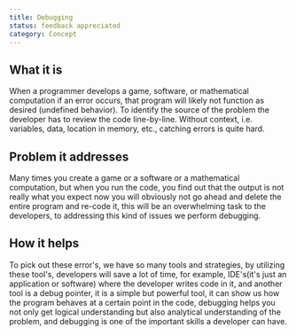 ```yaml
---
title: Debugging
status: feedback appreciated
category: Concept
---
```


## What it is

When a programmer develops a game, software, or mathematical computation if an error occurs,
that program will likely not function as desired (undefined behavior). To identify the source
of the problem the developer has to review the code line-by-line. Without context, i.e. 
variables, data, location in memory, etc., catching errors is quite hard.

## Problem it addresses

Many times you create a game or a software or a mathematical computation, 
but when you run the code, you find out that the output is not really what
you expect now you will obviously not go ahead and delete the entire
program and re-code it, this will be an overwhelming task to the developers,
to addressing this kind of issues we perform debugging.

## How it helps

To pick out these error's, we have so many tools and strategies, by utilizing these tool's, 
developers will save a lot of time, for example, IDE's(it's just an application or software)
where the developer writes code in it, and another tool is a debug pointer, it is a simple but 
powerful tool, it can show us how the program behaves at a certain point in the code, 
debugging helps you not only get logical understanding but also analytical understanding 
of the problem, and debugging is one of the important skills a developer can have.
